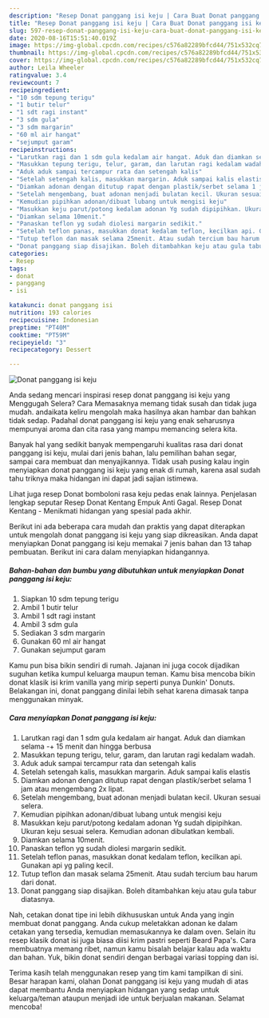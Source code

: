 ```yaml
---
description: "Resep Donat panggang isi keju | Cara Buat Donat panggang isi keju Yang Menggugah Selera"
title: "Resep Donat panggang isi keju | Cara Buat Donat panggang isi keju Yang Menggugah Selera"
slug: 597-resep-donat-panggang-isi-keju-cara-buat-donat-panggang-isi-keju-yang-menggugah-selera
date: 2020-08-16T15:51:40.019Z
image: https://img-global.cpcdn.com/recipes/c576a82289bfcd44/751x532cq70/donat-panggang-isi-keju-foto-resep-utama.jpg
thumbnail: https://img-global.cpcdn.com/recipes/c576a82289bfcd44/751x532cq70/donat-panggang-isi-keju-foto-resep-utama.jpg
cover: https://img-global.cpcdn.com/recipes/c576a82289bfcd44/751x532cq70/donat-panggang-isi-keju-foto-resep-utama.jpg
author: Leila Wheeler
ratingvalue: 3.4
reviewcount: 7
recipeingredient:
- "10 sdm tepung terigu"
- "1 butir telur"
- "1 sdt ragi instant"
- "3 sdm gula"
- "3 sdm margarin"
- "60 ml air hangat"
- "sejumput garam"
recipeinstructions:
- "Larutkan ragi dan 1 sdm gula kedalam air hangat. Aduk dan diamkan selama -+ 15 menit dan hingga berbusa"
- "Masukkan tepung terigu, telur, garam, dan larutan ragi kedalam wadah."
- "Aduk aduk sampai tercampur rata dan setengah kalis"
- "Setelah setengah kalis, masukkan margarin. Aduk sampai kalis elastis"
- "Diamkan adonan dengan ditutup rapat dengan plastik/serbet selama 1 jam atau mengembang 2x lipat."
- "Setelah mengembang, buat adonan menjadi bulatan kecil. Ukuran sesuai selera."
- "Kemudian pipihkan adonan/dibuat lubang untuk mengisi keju"
- "Masukkan keju parut/potong kedalam adonan Yg sudah dipipihkan. Ukuran keju sesuai selera. Kemudian adonan dibulatkan kembali."
- "Diamkan selama 10menit."
- "Panaskan teflon yg sudah diolesi margarin sedikit."
- "Setelah teflon panas, masukkan donat kedalam teflon, kecilkan api. Gunakan api yg paling kecil."
- "Tutup teflon dan masak selama 25menit. Atau sudah tercium bau harum dari donat."
- "Donat panggang siap disajikan. Boleh ditambahkan keju atau gula tabur diatasnya."
categories:
- Resep
tags:
- donat
- panggang
- isi

katakunci: donat panggang isi 
nutrition: 193 calories
recipecuisine: Indonesian
preptime: "PT40M"
cooktime: "PT59M"
recipeyield: "3"
recipecategory: Dessert

---
```



![Donat panggang isi keju](https://img-global.cpcdn.com/recipes/c576a82289bfcd44/751x532cq70/donat-panggang-isi-keju-foto-resep-utama.jpg)

Anda sedang mencari inspirasi resep donat panggang isi keju yang Menggugah Selera? Cara Memasaknya memang tidak susah dan tidak juga mudah. andaikata keliru mengolah maka hasilnya akan hambar dan bahkan tidak sedap. Padahal donat panggang isi keju yang enak seharusnya mempunyai aroma dan cita rasa yang mampu memancing selera kita.

Banyak hal yang sedikit banyak mempengaruhi kualitas rasa dari donat panggang isi keju, mulai dari jenis bahan, lalu pemilihan bahan segar, sampai cara membuat dan menyajikannya. Tidak usah pusing kalau ingin menyiapkan donat panggang isi keju yang enak di rumah, karena asal sudah tahu triknya maka hidangan ini dapat jadi sajian istimewa.

Lihat juga resep Donat bomboloni rasa keju pedas enak lainnya. Penjelasan lengkap seputar Resep Donat Kentang Empuk Anti Gagal. Resep Donat Kentang - Menikmati hidangan yang spesial pada akhir.


Berikut ini ada beberapa cara mudah dan praktis yang dapat diterapkan untuk mengolah donat panggang isi keju yang siap dikreasikan. Anda dapat menyiapkan Donat panggang isi keju memakai 7 jenis bahan dan 13 tahap pembuatan. Berikut ini cara dalam menyiapkan hidangannya.

<!--inarticleads1-->

##### Bahan-bahan dan bumbu yang dibutuhkan untuk menyiapkan Donat panggang isi keju:

1. Siapkan 10 sdm tepung terigu
1. Ambil 1 butir telur
1. Ambil 1 sdt ragi instant
1. Ambil 3 sdm gula
1. Sediakan 3 sdm margarin
1. Gunakan 60 ml air hangat
1. Gunakan sejumput garam


Kamu pun bisa bikin sendiri di rumah. Jajanan ini juga cocok dijadikan suguhan ketika kumpul keluarga maupun teman. Kamu bisa mencoba bikin donat klasik isi krim vanilla yang mirip seperti punya Dunkin&#39; Donuts. Belakangan ini, donat panggang dinilai lebih sehat karena dimasak tanpa menggunakan minyak. 

<!--inarticleads2-->

##### Cara menyiapkan Donat panggang isi keju:

1. Larutkan ragi dan 1 sdm gula kedalam air hangat. Aduk dan diamkan selama -+ 15 menit dan hingga berbusa
1. Masukkan tepung terigu, telur, garam, dan larutan ragi kedalam wadah.
1. Aduk aduk sampai tercampur rata dan setengah kalis
1. Setelah setengah kalis, masukkan margarin. Aduk sampai kalis elastis
1. Diamkan adonan dengan ditutup rapat dengan plastik/serbet selama 1 jam atau mengembang 2x lipat.
1. Setelah mengembang, buat adonan menjadi bulatan kecil. Ukuran sesuai selera.
1. Kemudian pipihkan adonan/dibuat lubang untuk mengisi keju
1. Masukkan keju parut/potong kedalam adonan Yg sudah dipipihkan. Ukuran keju sesuai selera. Kemudian adonan dibulatkan kembali.
1. Diamkan selama 10menit.
1. Panaskan teflon yg sudah diolesi margarin sedikit.
1. Setelah teflon panas, masukkan donat kedalam teflon, kecilkan api. Gunakan api yg paling kecil.
1. Tutup teflon dan masak selama 25menit. Atau sudah tercium bau harum dari donat.
1. Donat panggang siap disajikan. Boleh ditambahkan keju atau gula tabur diatasnya.


Nah, cetakan donat tipe ini lebih dikhususkan untuk Anda yang ingin membuat donat panggang. Anda cukup meletakkan adonan ke dalam cetakan yang tersedia, kemudian memasukannya ke dalam oven. Selain itu resep klasik donat isi juga biasa diisi krim pastri seperti Beard Papa&#39;s. Cara membuatnya memang ribet, namun kamu bisalah belajar kalau ada waktu dan bahan. Yuk, bikin donat sendiri dengan berbagai variasi topping dan isi. 

Terima kasih telah menggunakan resep yang tim kami tampilkan di sini. Besar harapan kami, olahan Donat panggang isi keju yang mudah di atas dapat membantu Anda menyiapkan hidangan yang sedap untuk keluarga/teman ataupun menjadi ide untuk berjualan makanan. Selamat mencoba!
